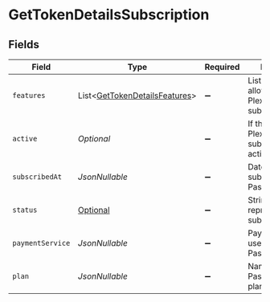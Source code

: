 # GetTokenDetailsSubscription


## Fields

| Field                                                                                                                           | Type                                                                                                                            | Required                                                                                                                        | Description                                                                                                                     | Example                                                                                                                         |
| ------------------------------------------------------------------------------------------------------------------------------- | ------------------------------------------------------------------------------------------------------------------------------- | ------------------------------------------------------------------------------------------------------------------------------- | ------------------------------------------------------------------------------------------------------------------------------- | ------------------------------------------------------------------------------------------------------------------------------- |
| `features`                                                                                                                      | List<[GetTokenDetailsFeatures](../../models/operations/GetTokenDetailsFeatures.md)>                                             | :heavy_minus_sign:                                                                                                              | List of features allowed on your Plex Pass subscription                                                                         |                                                                                                                                 |
| `active`                                                                                                                        | *Optional<Boolean>*                                                                                                             | :heavy_minus_sign:                                                                                                              | If the account's Plex Pass subscription is active                                                                               | true                                                                                                                            |
| `subscribedAt`                                                                                                                  | *JsonNullable<String>*                                                                                                          | :heavy_minus_sign:                                                                                                              | Date the account subscribed to Plex Pass                                                                                        | 2021-04-12T18:21:12Z                                                                                                            |
| `status`                                                                                                                        | [Optional<GetTokenDetailsAuthenticationResponseStatus>](../../models/operations/GetTokenDetailsAuthenticationResponseStatus.md) | :heavy_minus_sign:                                                                                                              | String representation of subscriptionActive                                                                                     | Inactive                                                                                                                        |
| `paymentService`                                                                                                                | *JsonNullable<String>*                                                                                                          | :heavy_minus_sign:                                                                                                              | Payment service used for your Plex Pass subscription                                                                            |                                                                                                                                 |
| `plan`                                                                                                                          | *JsonNullable<String>*                                                                                                          | :heavy_minus_sign:                                                                                                              | Name of Plex Pass subscription plan                                                                                             |                                                                                                                                 |